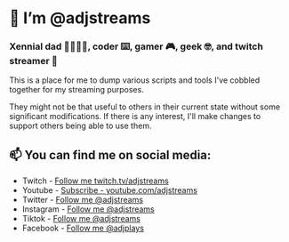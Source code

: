 # 👋 I’m @adjstreams

### Xennial dad 👨‍👩‍👦‍👦, coder ⌨️, gamer 🎮, geek 🤓, and twitch streamer 🔴

This is a place for me to dump various scripts and tools I've cobbled together for my streaming purposes.

They might not be that useful to others in their current state without some significant modifications.
If there is any interest, I'll make changes to support others being able to use them.

## 📫 You can find me on social media:

  - Twitch    - [Follow me twitch.tv/adjstreams](https://twitch.tv/adjstreams)
  - Youtube   - [Subscribe - youtube.com/adjstreams](https://youtube.com/adjstreams)
  - Twitter   - [Follow me @adjstreams](https://twitter.com/adjstreams)
  - Instagram - [Follow me @adjstreams](https://instagram.com/adjstreams)
  - Tiktok    - [Follow me @adjstreams](https://tiktok.com/@adjstreams)
  - Facebook  - [Follow me @adjplays](https://facebook.com/adjplays)

